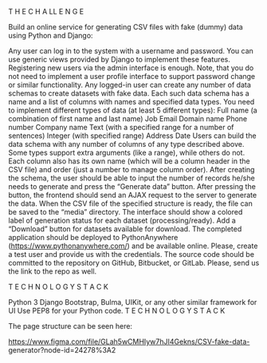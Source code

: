 T H E C H A LL E N G E

Build an online service for generating CSV files with fake (dummy) data using
Python and Django:

Any user can log in to the system with a username and password. You can
use generic views provided by Django to implement these features.
Registering new users via the admin interface is enough. Note, that you
do not need to implement a user profile interface to support password
change or similar functionality.
Any logged-in user can create any number of data schemas to create
datasets with fake data.
Each such data schema has a name and a list of columns with names and
specified data types.
You need to implement different types of data (at least 5 different types):
Full name (a combination of first name and last name)
Job
Email
Domain name
Phone number
Company name
Text (with a specified range for a number of sentences)
Integer (with specified range)
Address
Date
Users can build the data schema with any number of columns of any type
described above. Some types support extra arguments (like a range),
while others do not.
Each column also has its own name (which will be a column header in the
CSV file) and order (just a number to manage column order).
After creating the schema, the user should be able to input the number of
records he/she needs to generate and press the “Generate data” button.
After pressing the button, the frontend should send an AJAX request to
the server to generate the data. When the CSV file of the specified
structure is ready, the file can be saved to the “media” directory.
The interface should show a colored label of generation status for each
dataset (processing/ready).
Add a “Download” button for datasets available for download.
The completed application should be deployed to PythonAnywhere
(https://www.pythonanywhere.com/) and be available online. Please,
create a test user and provide us with the credentials.
The source code should be committed to the repository on GitHub,
Bitbucket, or GitLab. Please, send us the link to the repo as well.

T E C H N O L O G Y S T A C K

Python 3
Django
Bootstrap, Bulma, UIKit, or any other similar framework for UI
Use PEP8 for your Python code.
T E C H N O L O G Y S T A C K

The page structure can be seen here:

https://www.figma.com/file/GLah5wCMHIyw7hJI4Gekns/CSV-fake-data-
generator?node-id=24278%3A2